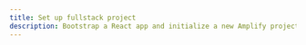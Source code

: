 ```yaml
---
title: Set up fullstack project
description: Bootstrap a React app and initialize a new Amplify project
---
```


<inline-fragment integration="react" src="~/start/getting-started/fragments/react/setup.md"></inline-fragment>
<inline-fragment integration="react-native" src="~/start/getting-started/fragments/reactnative/setup.md"></inline-fragment>
<inline-fragment integration="android" src="~/start/getting-started/fragments/android/setup.md"></inline-fragment>
<inline-fragment integration="ios" src="~/start/getting-started/fragments/ios/setup.md"></inline-fragment>
<inline-fragment integration="angular" src="~/start/getting-started/fragments/angular/setup.md"></inline-fragment>
<inline-fragment integration="ionic" src="~/start/getting-started/fragments/ionic/setup.md"></inline-fragment>
<inline-fragment integration="js" src="~/start/getting-started/fragments/vanillajs/setup.md"></inline-fragment>